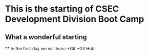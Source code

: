# This is the starting of CSEC Development Division Boot Camp

## What a wonderful starting

\** In the first day we will learn
*Git
\*Git Hub
